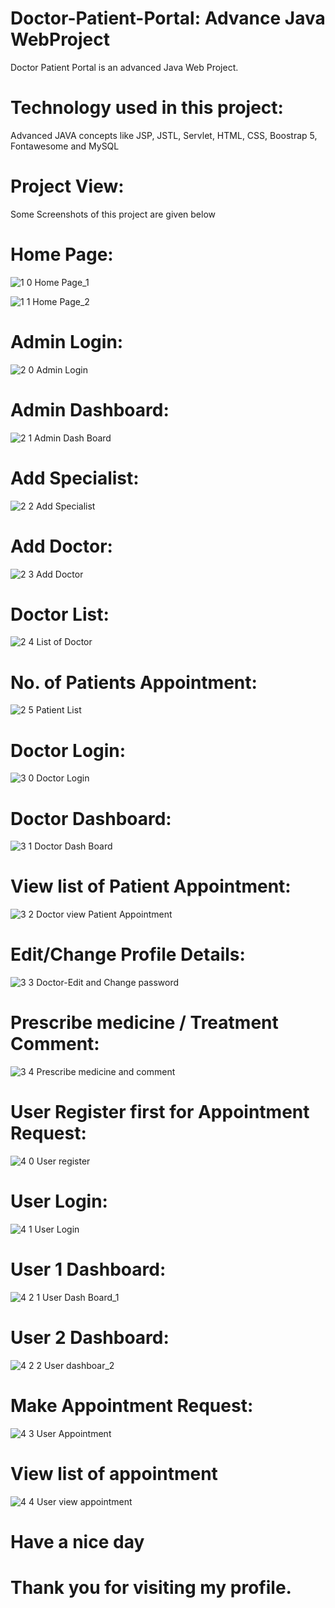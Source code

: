 # Doctor-Patient-Portal: Advance Java WebProject
Doctor Patient Portal is an advanced Java Web Project. 

# Technology used in this project: 
Advanced JAVA concepts like JSP, JSTL, Servlet, HTML, CSS, Boostrap 5, Fontawesome and MySQL

# Project View: 
Some Screenshots of this project are given below 

# Home Page:

![1 0 Home Page_1](https://user-images.githubusercontent.com/91146041/205282972-18a37392-538a-477a-8fb5-c28636b666c4.png)

![1 1 Home Page_2](https://user-images.githubusercontent.com/91146041/205282986-f5efe4b3-abf6-4059-bb98-50788f8142c7.png)

# Admin Login:
![2 0 Admin Login](https://user-images.githubusercontent.com/91146041/205282991-aa2add0e-4442-4041-8535-686f324300fa.png)

# Admin Dashboard:
![2 1 Admin Dash Board](https://user-images.githubusercontent.com/91146041/205282994-08164397-981f-49ed-b492-a5e75a0c58e4.png)

# Add Specialist:
![2 2 Add Specialist](https://user-images.githubusercontent.com/91146041/205282996-09b1a30c-4919-4336-9b3e-45953b9c9d51.png)

# Add Doctor:
![2 3 Add Doctor](https://user-images.githubusercontent.com/91146041/205283000-92b9b560-2a3a-4f01-82d2-ad313e1a7653.png)

# Doctor List:
![2 4 List of Doctor](https://user-images.githubusercontent.com/91146041/205283003-45e45a28-722d-4ffd-b762-d116335e9789.png)

# No. of Patients Appointment:
![2 5 Patient List](https://user-images.githubusercontent.com/91146041/205283006-93c834b1-1f88-4ba9-9e50-7cf54f15661b.png)

# Doctor Login:
![3 0 Doctor Login](https://user-images.githubusercontent.com/91146041/205283010-3b80f5a6-2a12-46cb-abf5-23c8131f2115.png)

# Doctor Dashboard:
![3 1 Doctor Dash Board](https://user-images.githubusercontent.com/91146041/205283016-902df9d7-eb76-41f0-9e11-7e2b46390b99.png)

# View list of Patient Appointment:
![3 2 Doctor view Patient Appointment](https://user-images.githubusercontent.com/91146041/205283019-fa94c37e-9a82-4195-8724-891d7465ed38.png)

# Edit/Change Profile Details:
![3 3 Doctor-Edit and Change password](https://user-images.githubusercontent.com/91146041/205283021-531eef60-6da8-417a-9b8d-5554608af19f.png)

# Prescribe medicine / Treatment Comment:
![3 4 Prescribe medicine and comment](https://user-images.githubusercontent.com/91146041/205283023-b1e52979-6d69-4f4a-afcf-153b93b9d7ba.png)

# User Register first for Appointment Request:
![4 0 User register](https://user-images.githubusercontent.com/91146041/205283034-196f20f7-c1fd-4ee3-9b04-5e208f89a7d8.png)

# User Login:
![4 1 User Login](https://user-images.githubusercontent.com/91146041/205283038-1c24b1ad-48e7-452f-8528-8c4609b6b9d6.png)

# User 1 Dashboard:
![4 2 1 User Dash Board_1](https://user-images.githubusercontent.com/91146041/205283041-23e6d78f-f3e9-4ef7-95e2-000f44344bdf.png)

# User 2 Dashboard:
![4 2 2 User dashboar_2](https://user-images.githubusercontent.com/91146041/205283047-6fdc5a37-7da8-4640-90ea-e2768126b58b.png)

# Make Appointment Request:
![4 3 User Appointment](https://user-images.githubusercontent.com/91146041/205283049-bceb5fdb-e686-4d2b-afe3-0a35bbafa1dd.png)

# View list of appointment
![4 4 User view appointment](https://user-images.githubusercontent.com/91146041/205283053-6b00959a-a2b1-4285-a040-67e7c1bcbe2c.png)


# Have a nice day 

# Thank you for visiting my profile.


